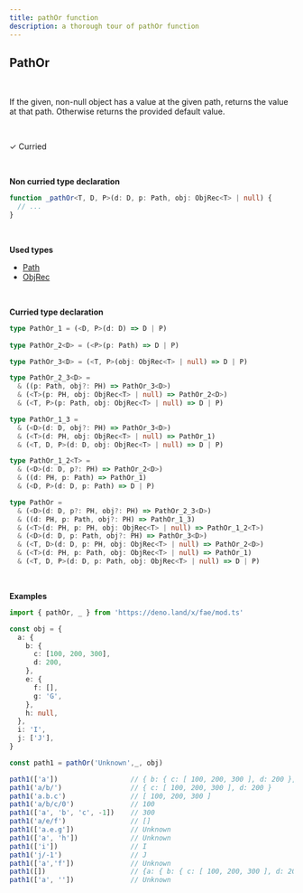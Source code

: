 ```yaml
---
title: pathOr function
description: a thorough tour of pathOr function
---
```


## PathOr
<br>

If the given, non-null object has a value at the given path, returns the value at that path. Otherwise returns the provided default value.

<br>

&check; Curried

<br>
<!---
&#10539; Not curred
-->

**Non curried type declaration**
```typescript
function _pathOr<T, D, P>(d: D, p: Path, obj: ObjRec<T> | null) {
  // ...
}
```
<br>

**Used types**
* [Path](/types/Path)
* [ObjRec](/types/ObjRec)

<br>

**Curried type declaration**

```typescript
type PathOr_1 = (<D, P>(d: D) => D | P)
  
type PathOr_2<D> = (<P>(p: Path) => D | P)  

type PathOr_3<D> = (<T, P>(obj: ObjRec<T> | null) => D | P)

type PathOr_2_3<D> = 
  & ((p: Path, obj?: PH) => PathOr_3<D>)
  & (<T>(p: PH, obj: ObjRec<T> | null) => PathOr_2<D>)
  & (<T, P>(p: Path, obj: ObjRec<T> | null) => D | P)

type PathOr_1_3 = 
  & (<D>(d: D, obj?: PH) => PathOr_3<D>)
  & (<T>(d: PH, obj: ObjRec<T> | null) => PathOr_1)
  & (<T, D, P>(d: D, obj: ObjRec<T> | null) => D | P)

type PathOr_1_2<T> = 
  & (<D>(d: D, p?: PH) => PathOr_2<D>)
  & ((d: PH, p: Path) => PathOr_1)
  & (<D, P>(d: D, p: Path) => D | P)

type PathOr = 
  & (<D>(d: D, p?: PH, obj?: PH) => PathOr_2_3<D>)
  & ((d: PH, p: Path, obj?: PH) => PathOr_1_3)
  & (<T>(d: PH, p: PH, obj: ObjRec<T> | null) => PathOr_1_2<T>)
  & (<D>(d: D, p: Path, obj?: PH) => PathOr_3<D>)
  & (<T, D>(d: D, p: PH, obj: ObjRec<T> | null) => PathOr_2<D>)
  & (<T>(d: PH, p: Path, obj: ObjRec<T> | null) => PathOr_1)
  & (<T, D, P>(d: D, p: Path, obj: ObjRec<T> | null) => D | P)
```
<br>

**Examples**
```typescript
import { pathOr, _ } from 'https://deno.land/x/fae/mod.ts'

const obj = {
  a: {
    b: {
      c: [100, 200, 300],
      d: 200,
    },
    e: {
      f: [],
      g: 'G',
    },
    h: null,
  },
  i: 'I',
  j: ['J'],
}

const path1 = pathOr('Unknown',_, obj)

path1(['a'])                  // { b: { c: [ 100, 200, 300 ], d: 200 }, e: { f: [], g: 'G' }, h: null }
path1('a/b/')                 // { c: [ 100, 200, 300 ], d: 200 }
path1('a.b.c')                // [ 100, 200, 300 ] 
path1('a/b/c/0')              // 100
path1(['a', 'b', 'c', -1])    // 300
path1('a/e/f')                // []
path1(['a.e.g'])              // Unknown
path1(['a', 'h'])             // Unknown
path1(['i'])                  // I
path1('j/-1')                 // J
path1(['a','f'])              // Unknown
path1([])                     // {a: { b: { c: [ 100, 200, 300 ], d: 200 }, e: { f: [], g: 'G' }, h: null }, i: 'I', j: [ 'J' ]}
path1(['a', ''])              // Unknown
```

